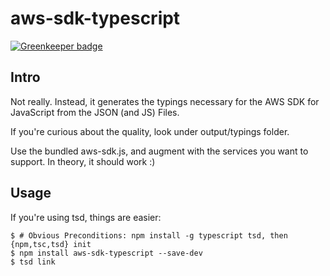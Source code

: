 # aws-sdk-typescript

[![Greenkeeper badge](https://badges.greenkeeper.io/StefH/aws-sdk-typescript.svg)](https://greenkeeper.io/)

## Intro

Not really. Instead, it generates the typings necessary for the AWS SDK for JavaScript from the JSON (and JS) Files.

If you're curious about the quality, look under output/typings folder.

Use the bundled aws-sdk.js, and augment with the services you want to support. In theory, it should work :)

## Usage

If you're using tsd, things are easier:

```
$ # Obvious Preconditions: npm install -g typescript tsd, then {npm,tsc,tsd} init
$ npm install aws-sdk-typescript --save-dev
$ tsd link
```

